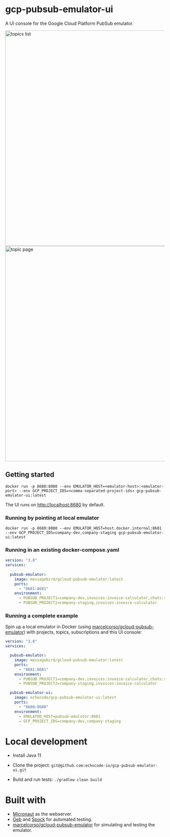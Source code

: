 
# gcp-pubsub-emulator-ui

A UI console for the Google Cloud Platform PubSub emulator.

<img width="680" alt="topics list" src="https://user-images.githubusercontent.com/629600/96189433-61e64c00-0f38-11eb-8fed-7aef70b9e399.png">

<img width="680" alt="topic page" src="https://user-images.githubusercontent.com/629600/96189532-8e9a6380-0f38-11eb-8b64-585591337bac.png">

## Getting started

```shell script
docker run -p 8680:8080 --env EMULATOR_HOST=<emulator-host>:<emulator-port> --env GCP_PROJECT_IDS=<comma-separated-project-ids> gcp-pubsub-emulator-ui:latest
```

The UI runs on [http://localhost:8680](localhost:8680) by default.

### Running by pointing at local emulator

```shell script
docker run -p 8680:8080 --env EMULATOR_HOST=host.docker.internal:8681 --env GCP_PROJECT_IDS=company-dev,company-staging gcp-pubsub-emulator-ui:latest
```

### Running in an existing docker-compose.yaml

```yaml
version: "3.8"
services:
  ...
  pubsub-emulator:
    image: messagebird/gcloud-pubsub-emulator:latest
    ports:
      - "8681:8681"
    environment:
      - PUBSUB_PROJECT1=company-dev,invoices:invoice-calculator,chats:slack-out:irc-out,notifications
      - PUBSUB_PROJECT2=company-staging,invoices:invoice-calculator
```


### Running a complete example

Spin up a local emulator in Docker (using [marcelcorso/gcloud-pubsub-emulator](https://github.com/marcelcorso/gcloud-pubsub-emulator)) with projects, topics, subscriptions and this UI console:

```yaml
version: "3.8"
services:

  pubsub-emulator:
    image: messagebird/gcloud-pubsub-emulator:latest
    ports:
      - "8681:8681"
    environment:
      - PUBSUB_PROJECT1=company-dev,invoices:invoice-calculator,chats:slack-out:irc-out,notifications
      - PUBSUB_PROJECT2=company-staging,invoices:invoice-calculator

  pubsub-emulator-ui:
    image: echocode/gcp-pubsub-emulator-ui:latest
    ports:
      - "8680:8680"
    environment:
      - EMULATOR_HOST=pubsub-emulator:8681
      - GCP_PROJECT_IDS=company-dev,company-staging
```

# Local development

* Install Java 11

* Clone the project: `git@github.com:echocode-io/gcp-pubsub-emulator-ui.git`

* Build and run tests: `./gradlew clean build`

# Built with

* [Micronaut](https://micronaut.io/) as the webserver.
* [Geb](https://gebish.org/) and [Spock](http://spockframework.org/) for automated testing.
* [marcelcorso/gcloud-pubsub-emulator](https://github.com/marcelcorso/gcloud-pubsub-emulator) for simulating and testing the emulator.
